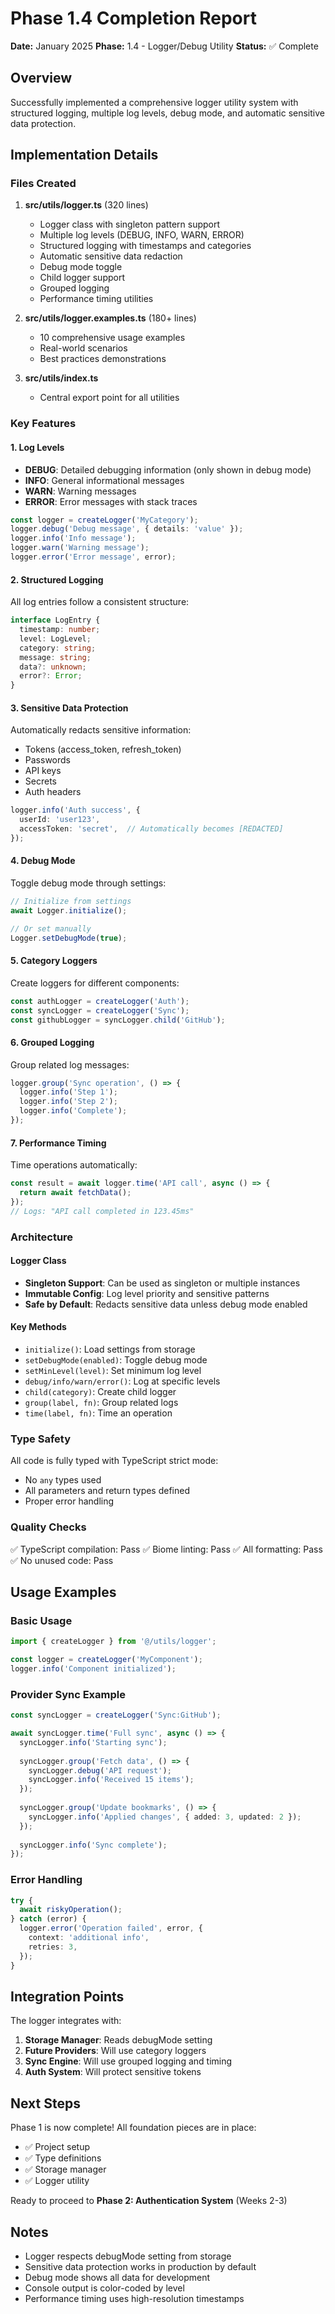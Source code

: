 # Phase 1.4 Completion Report

**Date:** January 2025
**Phase:** 1.4 - Logger/Debug Utility
**Status:** ✅ Complete

## Overview

Successfully implemented a comprehensive logger utility system with structured logging,
multiple log levels, debug mode, and automatic sensitive data protection.

## Implementation Details

### Files Created

1. **src/utils/logger.ts** (320 lines)
   - Logger class with singleton pattern support
   - Multiple log levels (DEBUG, INFO, WARN, ERROR)
   - Structured logging with timestamps and categories
   - Automatic sensitive data redaction
   - Debug mode toggle
   - Child logger support
   - Grouped logging
   - Performance timing utilities

2. **src/utils/logger.examples.ts** (180+ lines)
   - 10 comprehensive usage examples
   - Real-world scenarios
   - Best practices demonstrations

3. **src/utils/index.ts**
   - Central export point for all utilities

### Key Features

#### 1. Log Levels

- **DEBUG**: Detailed debugging information (only shown in debug mode)
- **INFO**: General informational messages
- **WARN**: Warning messages
- **ERROR**: Error messages with stack traces

```typescript
const logger = createLogger('MyCategory');
logger.debug('Debug message', { details: 'value' });
logger.info('Info message');
logger.warn('Warning message');
logger.error('Error message', error);
```

#### 2. Structured Logging

All log entries follow a consistent structure:

```typescript
interface LogEntry {
  timestamp: number;
  level: LogLevel;
  category: string;
  message: string;
  data?: unknown;
  error?: Error;
}
```

#### 3. Sensitive Data Protection

Automatically redacts sensitive information:

- Tokens (access_token, refresh_token)
- Passwords
- API keys
- Secrets
- Auth headers

```typescript
logger.info('Auth success', {
  userId: 'user123',
  accessToken: 'secret',  // Automatically becomes [REDACTED]
});
```

#### 4. Debug Mode

Toggle debug mode through settings:

```typescript
// Initialize from settings
await Logger.initialize();

// Or set manually
Logger.setDebugMode(true);
```

#### 5. Category Loggers

Create loggers for different components:

```typescript
const authLogger = createLogger('Auth');
const syncLogger = createLogger('Sync');
const githubLogger = syncLogger.child('GitHub');
```

#### 6. Grouped Logging

Group related log messages:

```typescript
logger.group('Sync operation', () => {
  logger.info('Step 1');
  logger.info('Step 2');
  logger.info('Complete');
});
```

#### 7. Performance Timing

Time operations automatically:

```typescript
const result = await logger.time('API call', async () => {
  return await fetchData();
});
// Logs: "API call completed in 123.45ms"
```

### Architecture

#### Logger Class

- **Singleton Support**: Can be used as singleton or multiple instances
- **Immutable Config**: Log level priority and sensitive patterns
- **Safe by Default**: Redacts sensitive data unless debug mode enabled

#### Key Methods

- `initialize()`: Load settings from storage
- `setDebugMode(enabled)`: Toggle debug mode
- `setMinLevel(level)`: Set minimum log level
- `debug/info/warn/error()`: Log at specific levels
- `child(category)`: Create child logger
- `group(label, fn)`: Group related logs
- `time(label, fn)`: Time an operation

### Type Safety

All code is fully typed with TypeScript strict mode:

- No `any` types used
- All parameters and return types defined
- Proper error handling

### Quality Checks

✅ TypeScript compilation: Pass
✅ Biome linting: Pass
✅ All formatting: Pass
✅ No unused code: Pass

## Usage Examples

### Basic Usage

```typescript
import { createLogger } from '@/utils/logger';

const logger = createLogger('MyComponent');
logger.info('Component initialized');
```

### Provider Sync Example

```typescript
const syncLogger = createLogger('Sync:GitHub');

await syncLogger.time('Full sync', async () => {
  syncLogger.info('Starting sync');
  
  syncLogger.group('Fetch data', () => {
    syncLogger.debug('API request');
    syncLogger.info('Received 15 items');
  });
  
  syncLogger.group('Update bookmarks', () => {
    syncLogger.info('Applied changes', { added: 3, updated: 2 });
  });
  
  syncLogger.info('Sync complete');
});
```

### Error Handling

```typescript
try {
  await riskyOperation();
} catch (error) {
  logger.error('Operation failed', error, {
    context: 'additional info',
    retries: 3,
  });
}
```

## Integration Points

The logger integrates with:

1. **Storage Manager**: Reads debugMode setting
2. **Future Providers**: Will use category loggers
3. **Sync Engine**: Will use grouped logging and timing
4. **Auth System**: Will protect sensitive tokens

## Next Steps

Phase 1 is now complete! All foundation pieces are in place:

- ✅ Project setup
- ✅ Type definitions
- ✅ Storage manager
- ✅ Logger utility

Ready to proceed to **Phase 2: Authentication System** (Weeks 2-3)

## Notes

- Logger respects debugMode setting from storage
- Sensitive data protection works in production by default
- Debug mode shows all data for development
- Console output is color-coded by level
- Performance timing uses high-resolution timestamps

